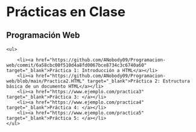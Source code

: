 
<!DOCTYPE html lang="es">
<head>
    <meta charset="UTF-8">
    <meta name="author" content="Enrique Villada">
    <meta name="viewport" content="width=device-width, initial-scale=1.0">
    <title>Prácticas en Clase</title>
</head>
<body>
    <h1 style="font-size: 2.5em; font-weight: bold;">Prácticas en Clase</h1>
    <h2>Programación Web</h2>
    
    <ul>
        
        <li><a href="https://github.com/ANobody09/Programacion-web/commit/6a58cbc00f510d4a8fd0067bce8734c3c6740a60" target="_blank">Práctica 1: Introducción a HTML</a></li>
        <li><a href="https://github.com/ANobody09/Programacion-web/blob/main/Practica2.HTML" target="_blank">Práctica 2: Estructura básica de un documento HTML</a></li>
        <li><a href="https://www.ejemplo.com/practica3" target="_blank">Práctica 3: </a></li>
        <li><a href="https://www.ejemplo.com/practica4" target="_blank">Práctica 4: </a></li>
        <li><a href="https://www.ejemplo.com/practica5" target="_blank">Práctica 5: </a></li>
    </ul>
</body>
</html>
